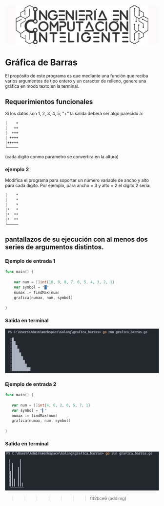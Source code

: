 ![ICI LOGO](img/ici_logo.png)

# Gráfica de Barras

El propósito de este programa es que mediante una función que reciba varios argumentos de tipo entero y un caracter de relleno, genere una gráfica en modo texto en la terminal.


## Requerimientos funcionales

Si los datos son 1, 2, 3, 4, 5, "+" la salida deberá ser algo parecido a:
```
│    +
│   ++
│  +++
│ ++++
│+++++
└─────
 ```
(cada digito conmo parametro se convertira en la altura)

### ejemplo 2
Modifica el programa para soportar un número variable de ancho y alto para cada dígito.
Por ejemplo, para ancho = 3 y alto = 2 el dígito 2 sería:

```
│    *
│    *
│    *
│*   *
│*  **
│*  **
└─────
 ```

 ## pantallazos de su ejecución con al menos dos series de argumentos distintos.

### Ejemplo de entrada 1

```GO
func main() {

	var num = []int{10, 9, 8, 7, 6, 5, 4, 3, 2, 1}
	var symbol = "█"
	numax := findMax(num)
	grafica(numax, num, symbol)

}
 ```
 ### Salida en terminal

 ![](img/cap1.png)
 ### Ejemplo de entrada 2

 ```Go
 func main() {

	var num = []int{4, 6, 2, 0, 5, 7, 1}
	var symbol = "▍"
	numax := findMax(num)
	grafica(numax, num, symbol)

}
```
### Salida en terminal

![](img/cap2.png)

>>>>>>> f42bce6 (addimg)
